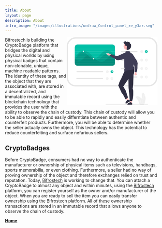 ```yaml
---
title: About
layout: page
description: About
intro_image: "/images/illustrations/undraw_Control_panel_re_y3ar.svg"
---
```


<img src="/images/illustrations/undraw_Control_panel_re_y3ar.svg" align='right' alt="About" width="300"/>


Bifrostech is building the CryptoBadge platform that bridges the digital and physical worlds by using physical badges that contain non-clonable, unique, machine readable patterns. The identity of these tags, and the object that they are associated with, are stored in a decentralized, and immutable record using the blockchain technology that provides the user with the ability to observe the chain of custody. This chain of custody will allow you to be able to rapidly and easily differntiate between authentic and counterfeit products. Furthermore, you will be able to determine whether the seller actually owns the object. This technology has the potential to reduce counterfeiting and surface nefarious sellers.

## CryptoBadges

Before CryptoBadge, consumers had no way to authenticate the manufacturer or ownership of physical items such as televisions, handbags, sports memorabilia, or even clothing. Furthermore, a seller had no way of proving ownership of the object and therefore exchanges relied on trust and reputation. Today, [Bifrostech](https://www.bifrostech) is working to change that. You can attach a CryptoBadge to almost any object and within minutes, using the [Bifrostech](https://www.bifrostech) platform, you can register yourself as the owner and/or manufacturer of the object. When you are ready to sell the item you can easily transfer ownership using the Bifrostech platform. All of these ownership transactions are stored in an immutable record that allows anyone to observe the chain of custody.

**[Home](https://www.bifrostech)**


